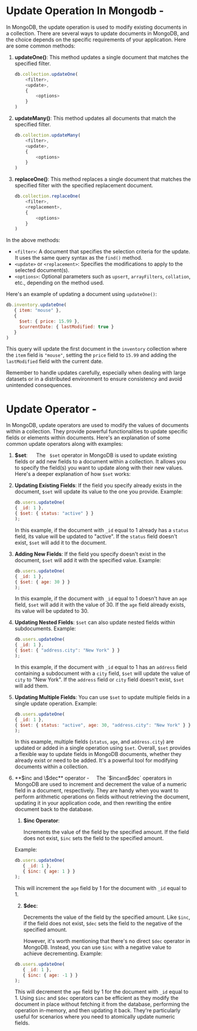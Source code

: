 

# Update Operation In Mongodb -

In MongoDB, the update operation is used to modify existing documents in a collection. There are several ways to update documents in MongoDB, and the choice depends on the specific requirements of your application. Here are some common methods:

1. **updateOne()**: This method updates a single document that matches the specified filter.
   
   ```javascript
   db.collection.updateOne(
       <filter>,
       <update>,
       {
           <options>
       }
   )
   ```

2. **updateMany()**: This method updates all documents that match the specified filter.
   
   ```javascript
   db.collection.updateMany(
       <filter>,
       <update>,
       {
           <options>
       }
   )
   ```

3. **replaceOne()**: This method replaces a single document that matches the specified filter with the specified replacement document.
   
   ```javascript
   db.collection.replaceOne(
       <filter>,
       <replacement>,
       {
           <options>
       }
   )
   ```

In the above methods:

- `<filter>`: A document that specifies the selection criteria for the update. It uses the same query syntax as the `find()` method.
- `<update>` or `<replacement>`: Specifies the modifications to apply to the selected document(s).
- `<options>`: Optional parameters such as `upsert`, `arrayFilters`, `collation`, etc., depending on the method used.

Here's an example of updating a document using `updateOne()`:

```javascript
db.inventory.updateOne(
   { item: "mouse" },
   {
     $set: { price: 15.99 },
     $currentDate: { lastModified: true }
   }
)
```

This query will update the first document in the `inventory` collection where the `item` field is `"mouse"`, setting the `price` field to `15.99` and adding the `lastModified` field with the current date.

Remember to handle updates carefully, especially when dealing with large datasets or in a distributed environment to ensure consistency and avoid unintended consequences.



# Update Operator -

In MongoDB, update operators are used to modify the values of documents within a collection. They provide powerful functionalities to update specific fields or elements within documents. Here's an explanation of some common update operators along with examples:

1. **$set**: 
        The ` $set` operator in MongoDB is used to update existing fields or add new fields to a document within a collection. It allows you to specify the field(s) you want to update along with their new values.
   Here's a deeper explanation of how `$set` works:

2. **Updating Existing Fields**: If the field you specify already exists in the document, `$set` will update its value to the one you provide.
   Example:
   
   ```javascript
   db.users.updateOne(
   { _id: 1 },
   { $set: { status: "active" } }
   );
   ```
   
   In this example, if the document with `_id` equal to 1 already has a `status` field, its value will be updated to "active". If the `status` field doesn't exist, `$set` will add it to the document.

3. **Adding New Fields**: If the field you specify doesn't exist in the document, `$set` will add it with the specified value.
   Example:
   
   ```javascript
   db.users.updateOne(
   { _id: 1 },
   { $set: { age: 30 } }
   );
   ```
   
   In this example, if the document with `_id` equal to 1 doesn't have an `age` field, `$set` will add it with the value of 30. If the `age` field already exists, its value will be updated to 30.

4. **Updating Nested Fields**: `$set` can also update nested fields within subdocuments.
   Example:
   
   ```javascript
   db.users.updateOne(
   { _id: 1 },
   { $set: { "address.city": "New York" } }
   );
   ```
   
   In this example, if the document with `_id` equal to 1 has an `address` field containing a subdocument with a `city` field, `$set` will update the value of `city` to "New York". If the `address` field or `city` field doesn't exist, `$set` will add them.

5. **Updating Multiple Fields**: You can use `$set` to update multiple fields in a single update operation.
   Example:
   
   ```javascript
   db.users.updateOne(
   { _id: 1 },
   { $set: { status: "active", age: 30, "address.city": "New York" } }
   );
   ```
   
   In this example, multiple fields (`status`, `age`, and `address.city`) are updated or added in a single operation using `$set`.
   Overall, `$set` provides a flexible way to update fields in MongoDB documents, whether they already exist or need to be added. It's a powerful tool for modifying documents within a collection.
   
   

2. **$inc and \$dec** operator -  
       The `$inc` and `$dec` operators in MongoDB are used to increment and decrement the value of a numeric field in a document, respectively. They are handy when you want to perform arithmetic operations on fields without retrieving the document, updating it in your application code, and then rewriting the entire document back to the database.
   
   1. **$inc Operator**: 
      
      Increments the value of the field by the specified amount. If the field does not exist, `$inc` sets the field to the specified amount.
   
   Example:
   
   ```javascript
   db.users.updateOne(
      { _id: 1 },
      { $inc: { age: 1 } }
   );
   ```
   
   This will increment the `age` field by 1 for the document with `_id` equal to 1.
   
   2. **$dec**: 
      
      Decrements the value of the field by the specified amount. Like `$inc`, if the field does not exist, `$dec` sets the field to the negative of the specified amount.
      
      However, it's worth mentioning that there's no direct `$dec` operator in MongoDB. Instead, you can use `$inc` with a negative value to achieve decrementing.
      Example:
   
   ```javascript
   db.users.updateOne(
      { _id: 1 },
      { $inc: { age: -1 } }
   );
   ```
   
   This will decrement the `age` field by 1 for the document with `_id` equal to 1.
   Using `$inc` and `$dec` operators can be efficient as they modify the document in place without fetching it from the database, performing the operation in-memory, and then updating it back. They're particularly useful for scenarios where you need to atomically update numeric fields.


